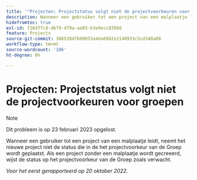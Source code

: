 ```yaml
---
title: '"Projecten: Projectstatus volgt niet de projectvoorkeuren voor groepen'
description: Wanneer een gebruiker tot een project van een malplaatje leidt, neemt het nieuwe project niet de status die in de het projectvoorkeur van de Groep wordt geplaatst. Als een project zonder een malplaatje wordt gecreeerd, wijst de status op het projectvoorkeur van de Groep zoals verwacht.
hidefromtoc: true
exl-id: f2647fc8-db79-479a-ae03-b3e9ecc8308d
feature: Projects
source-git-commit: 386528d7b99053a4da6982e2140933c5cd348a08
workflow-type: tm+mt
source-wordcount: '106'
ht-degree: 0%

---
```


# Projecten: Projectstatus volgt niet de projectvoorkeuren voor groepen

>[!NOTE]
>
>Dit probleem is op 23 februari 2023 opgelost.

Wanneer een gebruiker tot een project van een malplaatje leidt, neemt het nieuwe project niet de status die in de het projectvoorkeur van de Groep wordt geplaatst. Als een project zonder een malplaatje wordt gecreeerd, wijst de status op het projectvoorkeur van de Groep zoals verwacht.

_Voor het eerst gerapporteerd op 20 oktober 2022._
